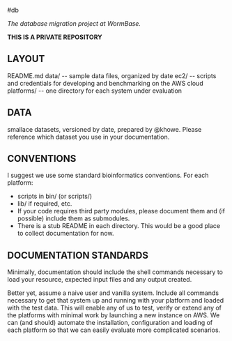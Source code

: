 #db

*The database migration project at WormBase.*

**THIS IS A PRIVATE REPOSITORY**

## LAYOUT

   README.md
   data/       -- sample data files, organized by date
   ec2/        -- scripts and credentials for developing
                  and benchmarking on the AWS cloud
   platforms/  -- one directory for each system under evaluation
   
## DATA

smallace datasets, versioned by date, prepared by @khowe. Please
reference which dataset you use in your documentation.

## CONVENTIONS

I suggest we use some standard bioinformatics conventions. For each platform:

* scripts in bin/ (or scripts/)
* lib/ if required, etc.
* If your code requires third party modules, please document them and (if possible) include them as submodules.
* There is a stub README in each directory. This would be a good place to collect documentation for now.

## DOCUMENTATION STANDARDS

Minimally, documentation should include the shell commands necessary to load your resource, expected
input files and any output created.

Better yet, assume a naive user and vanilla system. Include all commands necessary to get that
system up and running with your platform and loaded with the test data.  This will enable any of us
to test, verify or extend any of the platforms with minimal work by launching a new instance on AWS. 
We can (and should) automate the installation, configuration and loading of each platform so that we
can easily evaluate more complicated scenarios.

